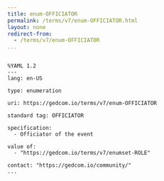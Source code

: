 ```yaml
---
title: enum-OFFICIATOR
permalink: /terms/v7/enum-OFFICIATOR.html
layout: none
redirect-from:
  - /terms/v7/enum-OFFICIATOR
...
```


```

%YAML 1.2
---
lang: en-US

type: enumeration

uri: https://gedcom.io/terms/v7/enum-OFFICIATOR

standard tag: OFFICIATOR

specification:
  - Officiator of the event

value of:
  - "https://gedcom.io/terms/v7/enumset-ROLE"

contact: "https://gedcom.io/community/"
...

```
